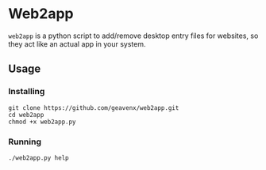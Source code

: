 # Web2app

`web2app` is a python script to add/remove desktop entry files for websites, so
they act like an actual app in your system.

## Usage

### Installing

```console
git clone https://github.com/geavenx/web2app.git
cd web2app
chmod +x web2app.py
```

### Running

```console
./web2app.py help
```
